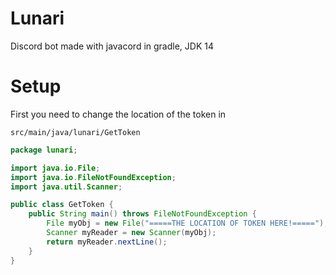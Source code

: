 # Lunari
Discord bot made with javacord in gradle, JDK 14
# Setup
First you need to change the location of the token in
```
src/main/java/lunari/GetToken
```

```java
package lunari;

import java.io.File;
import java.io.FileNotFoundException;
import java.util.Scanner;

public class GetToken {
    public String main() throws FileNotFoundException {
        File myObj = new File("=====THE LOCATION OF TOKEN HERE!=====");
        Scanner myReader = new Scanner(myObj);
        return myReader.nextLine();
    }
}
```
